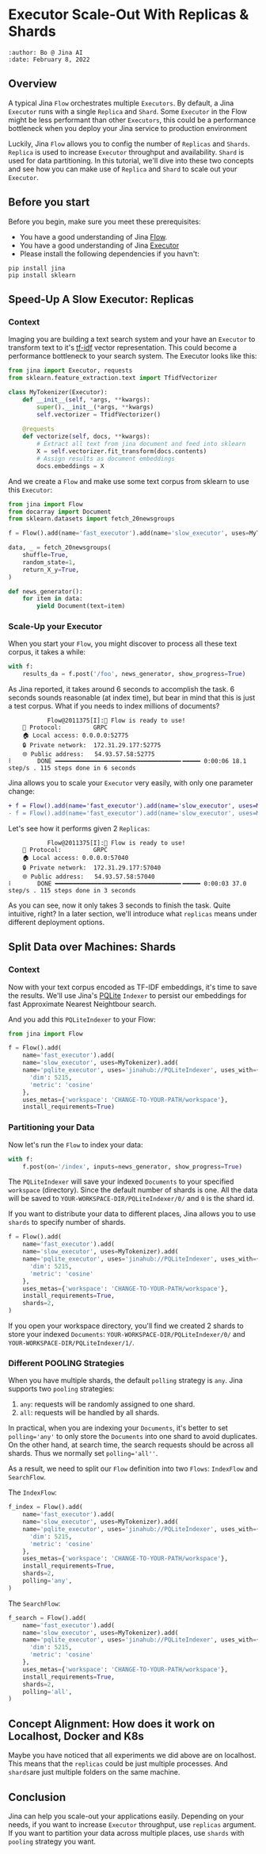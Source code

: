 # Executor Scale-Out With Replicas & Shards

```{article-info}
:author: Bo @ Jina AI
:date: February 8, 2022
```

## Overview

A typical Jina `Flow` orchestrates multiple `Executors`.
By default, a Jina `Executor` runs with a single `Replica` and `Shard`.
Some `Executor` in the Flow might be less performant than other `Executors`,
this could be a performance bottleneck when you deploy your Jina service to production environment 

Luckily, Jina `Flow` allows you to config the number of `Replicas` and `Shards`.
`Replica` is used to increase `Executor` throughput and availability.
`Shard` is used for data partitioning.
In this tutorial, we'll dive into these two concepts and see how you can make use of `Replica` and `Shard` to scale out your `Executor`.

## Before you start
<!-- Delete this section if your readers can go to the steps without requiring any prerequisite knowledge. -->
Before you begin, make sure you meet these prerequisites:

* You have a good understanding of Jina [Flow](../fundamentals/flow/index.md).
* You have a good understanding of Jina [Executor](../fundamentals/executor/index.md)
* Please install the following dependencies if you havn't:

```shell
pip install jina
pip install sklearn
```

## Speed-Up A Slow Executor: Replicas

### Context

Imaging you are building a text search system and your have an `Executor` to transform text to it's [tf-idf](https://en.wikipedia.org/wiki/Tf-idf) vector representation.
This could become a performance bottleneck to your search system.
The Executor looks like this:

```python
from jina import Executor, requests
from sklearn.feature_extraction.text import TfidfVectorizer

class MyTokenizer(Executor):
    def __init__(self, *args, **kwargs):
        super().__init__(*args, **kwargs)
        self.vectorizer = TfidfVectorizer()
    
    @requests
    def vectorize(self, docs, **kwargs):
        # Extract all text from jina document and feed into sklearn
        X = self.vectorizer.fit_transform(docs.contents)
        # Assign results as document embeddings
        docs.embeddings = X
```

And we create a `Flow` and make use some text corpus from sklearn to use this `Executor`:

```python
from jina import Flow
from docarray import Document
from sklearn.datasets import fetch_20newsgroups

f = Flow().add(name='fast_executor').add(name='slow_executor', uses=MyTokenizer)

data, _ = fetch_20newsgroups(
    shuffle=True,
    random_state=1,
    return_X_y=True,
)

def news_generator():
    for item in data:
        yield Document(text=item)
```

### Scale-Up your Executor

When you start your `Flow`, you might discover to process all these text corpus, it takes a while:

```python
with f:
    results_da = f.post('/foo', news_generator, show_progress=True)
```

As Jina reported, it takes around 6 seconds to accomplish the task.
6 seconds sounds reasonable (at index time), but bear in mind that this is just a test corpus.
What if you needs to index millions of documents?

```shell
           Flow@2011375[I]:🎉 Flow is ready to use!                                        
	🔗 Protocol: 		GRPC
	🏠 Local access:	0.0.0.0:52775
	🔒 Private network:	172.31.29.177:52775
	🌐 Public address:	54.93.57.58:52775
⠇       DONE ━━━━━━━━━━━━━━━━━━━━━━━━━━━━━━━━━━━╸━━━━━ 0:00:06 18.1 step/s . 115 steps done in 6 seconds
```

Jina allows you to scale your `Executor` very easily, with only one parameter change:

```diff
+ f = Flow().add(name='fast_executor').add(name='slow_executor', uses=MyTokenizer, replicas=2)
- f = Flow().add(name='fast_executor').add(name='slow_executor', uses=MyTokenizer)
```

Let's see how it performs given 2 `Replicas`:

```shell
           Flow@2011375[I]:🎉 Flow is ready to use!                                        
	🔗 Protocol: 		GRPC
	🏠 Local access:	0.0.0.0:57040
	🔒 Private network:	172.31.29.177:57040
	🌐 Public address:	54.93.57.58:57040
⠇       DONE ━━━━━━━━━━━━━━━━━━━━━━━━━━━━━━━━━━━╸━━━━━ 0:00:03 37.0 step/s . 115 steps done in 3 seconds
```

As you can see, now it only takes 3 seconds to finish the task.
Quite intuitive, right? In a later section,
we'll introduce what `replicas` means under different deployment options.

## Split Data over Machines: Shards

### Context

Now with your text corpus encoded as TF-IDF embeddings,
it's time to save the results.
We'll use Jina's [PQLite](https://hub.jina.ai/executor/pn1qofsj) `Indexer` to persist our embeddings for fast Approximate Nearest Neightbour search.

And you add this `PQLiteIndexer` to your Flow:

```python
from jina import Flow

f = Flow().add(
    name='fast_executor').add(
    name='slow_executor', uses=MyTokenizer).add(
    name='pqlite_executor', uses='jinahub://PQLiteIndexer', uses_with={
      'dim': 5215,
      'metric': 'cosine'
    },
    uses_metas={'workspace': 'CHANGE-TO-YOUR-PATH/workspace'},
    install_requirements=True)
```

### Partitioning your Data

Now let's run the `Flow` to index your data:
```python
with f:
    f.post(on='/index', inputs=news_generator, show_progress=True)
```

The `PQLiteIndexer` will save your indexed `Documents` to your specified `workspace` (directory).
Since the default number of shards is one.
All the data will be saved to `YOUR-WORKSPACE-DIR/PQLiteIndexer/0/` and `0` is the shard id.

If you want to distribute your data to different places, Jina allows you to use `shards` to specify number of shards.

```python
f = Flow().add(
    name='fast_executor').add(
    name='slow_executor', uses=MyTokenizer).add(
    name='pqlite_executor', uses='jinahub://PQLiteIndexer', uses_with={
      'dim': 5215,
      'metric': 'cosine'
    },
    uses_metas={'workspace': 'CHANGE-TO-YOUR-PATH/workspace'},
    install_requirements=True,
    shards=2,
)
```

If you open your workspace directory, you'll find we created 2 shards to store your indexed `Documents`:
`YOUR-WORKSPACE-DIR/PQLiteIndexer/0/` and `YOUR-WORKSPACE-DIR/PQLiteIndexer/1/`.

### Different POOLING Strategies

When you have multiple shards, the default `polling` strategy is `any`.
Jina supports two `pooling` strategies:

1. `any`: requests will be randomly assigned to one shard.
2. `all`: requests will be handled by all shards.

In practical, when you are indexing your `Documents`,
it's better to set `polling='any'` to only store the `Documents` into one shard to avoid duplicates.
On the other hand, at search time, the search requests should be across all shards.
Thus we normally set `polling='all''`.

As a result, we need to split our `Flow` definition into two `Flows`: `IndexFlow` and `SearchFlow`.

The `IndexFlow`:

```python
f_index = Flow().add(
    name='fast_executor').add(
    name='slow_executor', uses=MyTokenizer).add(
    name='pqlite_executor', uses='jinahub://PQLiteIndexer', uses_with={
      'dim': 5215,
      'metric': 'cosine'
    },
    uses_metas={'workspace': 'CHANGE-TO-YOUR-PATH/workspace'},
    install_requirements=True,
    shards=2,
    polling='any',
)
```

The `SearchFlow`:

```python
f_search = Flow().add(
    name='fast_executor').add(
    name='slow_executor', uses=MyTokenizer).add(
    name='pqlite_executor', uses='jinahub://PQLiteIndexer', uses_with={
      'dim': 5215,
      'metric': 'cosine'
    },
    uses_metas={'workspace': 'CHANGE-TO-YOUR-PATH/workspace'},
    install_requirements=True,
    shards=2,
    polling='all',
)
```

## Concept Alignment: How does it work on Localhost, Docker and K8s

Maybe you have noticed that all experiments we did above are on localhost.
This means that the `replicas` could be just multiple processes. And `shards`are just multiple folders on the same machine.



## Conclusion

Jina can help you scale-out your applications easily.
Depending on your needs, if you want to increase `Executor` throughput, use `replicas` argument.
If you want to partition your data across multiple places,
use `shards` with `pooling` strategy you want.